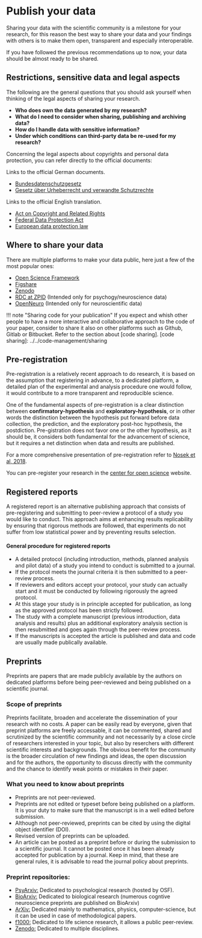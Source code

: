 # Publish your data

Sharing your data with the scientific community is a milestone for your research, for this reason the best way to share your data and your findings with others is to make them open, transparent and especially interoperable.

If you have followed the previous recommendations up to now, your data should be almost ready to be shared.

## Restrictions, sensitive data and legal aspects

The following are the general questions that you should ask yourself when thinking of the legal aspects of sharing your research.

- **Who does own the data generated by my research?**
- **What do I need to consider when sharing, publishing and archiving data?**
- **How do I handle data with sensitive information?**
- **Under which conditions can third-party data be re-used for my research?**

Concerning the legal aspects about copyrights and personal data protection, you can refer directly to the official documents:

Links to the official German documents.

- [Bundesdatenschutzgesetz](https://www.gesetze-im-internet.de/bdsg_2018/BJNR209710017.html)
- [Gesetz über Urheberrecht und verwandte Schutzrechte](https://www.gesetze-im-internet.de/urhg/)

Links to the official English translation.

- [Act on Copyright and Related Rights](https://www.gesetze-im-internet.de/englisch_urhg/englisch_urhg.html)
- [Federal Data Protection Act](https://www.gesetze-im-internet.de/englisch_bdsg/)
- [European data protection law](https://gdpr-info.eu/)

## Where to share your data

There are multiple platforms to make your data public, here just a few of the most popular ones:

- [Open Science Framework](https://osf.io/)
- [Figshare](https://figshare.com/)
- [Zenodo](https://zenodo.org/)
- [RDC at ZPID](https://rdc-psychology.org/) (Intended only for psychogy/neuroscience data)
- [OpenNeuro](https://openneuro.org/) (Intended only for neuroscientific data)

!!! note "Sharing code for your publication"
    If you expect and whish other people to have a more interactive and collaborative approach to the code of your paper,
    consider to share it also on other platforms such as Github, Gitlab or Bitbucket. Refer to the section about [code sharing].
    [code sharing]: ../../code-management/sharing
 
## Pre-registration

Pre-registration is a relatively recent approach to do research, it is based on the assumption that registering in advance, to a dedicated platform, a detailed plan of the experimental and analysis procedure one would follow, it would contribute to a more transparent and reproducible science.

One of the fundamental aspects of pre-registration is a clear distinction between **confirmatory-hypothesis** and **exploratory-hypothesis**, or in other words the distinction between the hypothesis put forward before data collection, the prediction,  and the exploratory post-hoc hypothesis, the postdiction. Pre-gistration does not favor one or the other hypothesis, as it should be, it considers both fundamental for the advancement of science, but it requires a net distinction when data and results are published.

For a more comprehensive presentation of pre-registration refer to [Nosek et al, 2018](https://www.pnas.org/doi/10.1073/pnas.1708274114).

You can pre-register your research in the [center for open science](https://www.cos.io/initiatives/prereg) website.

## Registered reports

A registered report is an alternative publishing approach that consists of pre-registering and submitting to peer-review a protocol of a study you would like to conduct. This approach aims at enhancing results replicability by ensuring that rigorous methods are followed, that experiments do not suffer from low statistical power and by preventing results selection.

#### General procedure for registered reports

- A detailed protocol (including introduction, methods, planned analysis and pilot data) of a study you intend to conduct is submitted to a journal.
- If the protocol meets the journal criteria it is then submitted to a peer-review process.
- If reviewers and editors accept your protocol, your study can actually start and it must be conducted by following rigorously the agreed protocol.
- At this stage your study is in principle accepted for publication, as long as the approved protocol has been strictly followed.
- The study with a complete manuscript (previous introduction, data analysis and results) plus an additional exploratory analysis section is then resubmitted and goes again through the peer-review process.
- If the manuscripts is accepted the article is published and data and code are usually made publically available.

## Preprints

Preprints are papers that are made publicly available by the authors on dedicated platforms before being peer-reviewed and being published on a scientific journal.

### Scope of preprints

Preprints facilitate, broaden and accelerate the dissemination of your research with no costs. A paper can be easily read by everyone, given that preprint platforms are freely accessable, it can be commented, shared and scrutinized by the scientific community and not necessarily by a close circle of researchers interested in your topic, but also by reserchers with different scientific interests and backgrounds. The obvious benefit for the community is the broader circulation of new findings and ideas, the open discussion and for the authors, the opportunity to discuss directly with the community and the chance to identify weak points or mistakes in their paper.

### What you need to know about preprints

- Preprints are not peer-reviewed.
- Preprints are not edited or typeset before being published on a platform. It is your duty to make sure that the manuscript is in a well edited before submission.
- Although not peer-reviewed, preprints can be cited by using the digital object identifier (DOI).
- Revised version of preprints can be uploaded.
- An article can be posted as a preprint before or during the submission to a scientific journal. It cannot be posted once it has been already accepted for publication by a journal. Keep in mind, that these are general rules, it is advisable to read the journal policy about preprints.

### Preprint repositories:

- [PsyArxiv:](https://osf.io/preprints/psyarxiv) Dedicated to psychological research (hosted by OSF). 
- [BioArxiv:](https://www.biorxiv.org/) Dedicated to biological research (numerous cogntive neuroscience preprints are published on BioArxiv)
- [ArXiv:](https://arxiv.org/) Dedicated mainly to mathematics, physics, computer-science, but it can be used in case of methodological papers.
- [f1000:](https://www.f1000.com/) Dedicated to life science research, it allows a public peer-review.
- [Zenodo:](https://zenodo.org/) Dedicated to multiple disciplines.
